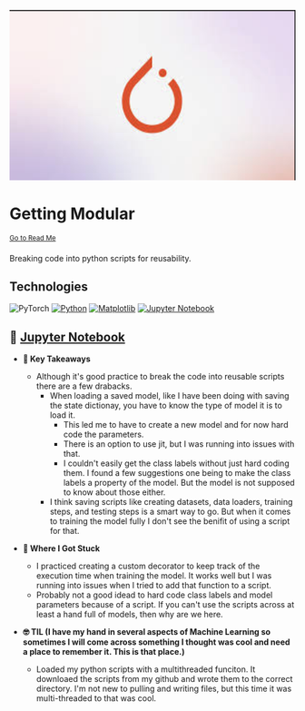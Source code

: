 <p align="center">
   <img src="https://github.com/AishaEvering/PyTorch_Exercises/blob/main/header_2.png" alt="PyTorch Logo" width="600" height="300">
</p>

# Getting Modular
<sup>[Go to Read Me](https://github.com/AishaEvering/PyTorch_Exercises/blob/main/README.md)</sup>

Breaking code into python scripts for reusability.

## Technologies
![PyTorch](https://img.shields.io/badge/PyTorch-%23EE4C2C.svg?style=for-the-badge&logo=PyTorch&logoColor=white)
[![Python](https://img.shields.io/badge/python-3670A0?style=for-the-badge&logo=python&logoColor=ffdd54)](https://www.python.org/)
[![Matplotlib](https://img.shields.io/badge/Matplotlib-%23ffffff.svg?style=for-the-badge&logo=Matplotlib&logoColor=black)](https://matplotlib.org/)
[![Jupyter Notebook](https://img.shields.io/badge/jupyter-%23FA0F00.svg?style=for-the-badge&logo=jupyter&logoColor=white)](https://jupyter.org/)

## 📙 [Jupyter Notebook](https://github.com/AishaEvering/PyTorch_Exercises/blob/main/04_pytorch_custom_datasets_exercises.ipynb)

* **🔑 Key Takeaways**
   * Although it's good practice to break the code into reusable scripts there are a few drabacks.
     * When loading a saved model, like I have been doing with saving the state dictionay, you have to know the type of model it is to load it.
       *  This led me to have to create a new model and for now hard code the parameters.
       *  There is an option to use jit, but I was running into issues with that.
       *  I couldn't easily get the class labels without just hard coding them.  I found a few suggestions one being to make the class labels a property of the model.  But the model is not supposed to know about those either.
     * I think saving scripts like creating datasets, data loaders, training steps, and testing steps is a smart way to go.  But when it comes to training the model fully I don't see the benifit of using a script for that.   

* **😤 Where I Got Stuck**

  * I practiced creating a custom decorator to keep track of the execution time when training the model.  It works well but I was running into issues when I tried to add that function to a script.
  * Probably not a good idead to hard code class labels and model parameters because of a script.  If you can't use the scripts across at least a hand full of models, then why are we here.
 
* **🤓 TIL (I have my hand in several aspects of Machine Learning so sometimes I will come across something I thought was cool and need a place to remember it.  This is that place.)**

  * Loaded my python scripts with a multithreaded funciton.  It downloaed the scripts from my github and wrote them to the correct directory.  I'm not new to pulling and writing files, but this time it was multi-threaded to that was cool.
